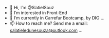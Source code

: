 - 👋 Hi, I’m @SlatielSouz
- 👀 I’m interested in Front-End
- 🌱 I’m currently in Carrefur Bootcamp, by DIO ...
- 📫 How to reach me? Send me a email: salatieledunesouza@outlook.com ...

<!---
SlatielSouz/SlatielSouz is a ✨ special ✨ repository because its `README.md` (this file) appears on your GitHub profile.
You can click the Preview link to take a look at your changes.
--->
